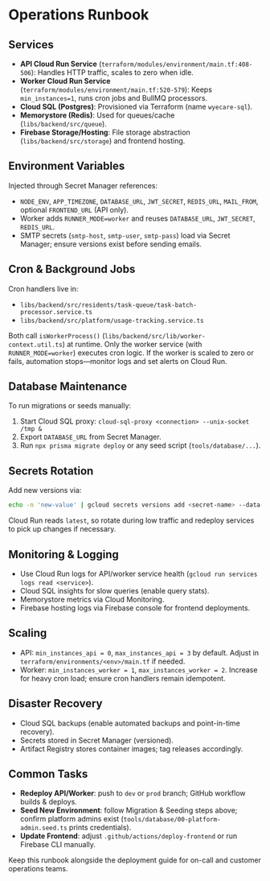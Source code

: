 # Operations Runbook

## Services
- **API Cloud Run Service** (`terraform/modules/environment/main.tf:408-506`): Handles HTTP traffic, scales to zero when idle.
- **Worker Cloud Run Service** (`terraform/modules/environment/main.tf:520-579`): Keeps `min_instances=1`, runs cron jobs and BullMQ processors.
- **Cloud SQL (Postgres)**: Provisioned via Terraform (name `wyecare-sql`).
- **Memorystore (Redis)**: Used for queues/cache (`libs/backend/src/queue`).
- **Firebase Storage/Hosting**: File storage abstraction (`libs/backend/src/storage`) and frontend hosting.

## Environment Variables
Injected through Secret Manager references:
- `NODE_ENV`, `APP_TIMEZONE`, `DATABASE_URL`, `JWT_SECRET`, `REDIS_URL`, `MAIL_FROM`, optional `FRONTEND_URL` (API only).
- Worker adds `RUNNER_MODE=worker` and reuses `DATABASE_URL`, `JWT_SECRET`, `REDIS_URL`.
- SMTP secrets (`smtp-host`, `smtp-user`, `smtp-pass`) load via Secret Manager; ensure versions exist before sending emails.

## Cron & Background Jobs
Cron handlers live in:
- `libs/backend/src/residents/task-queue/task-batch-processor.service.ts`
- `libs/backend/src/platform/usage-tracking.service.ts`

Both call `isWorkerProcess()` (`libs/backend/src/lib/worker-context.util.ts`) at runtime. Only the worker service (with `RUNNER_MODE=worker`) executes cron logic. If the worker is scaled to zero or fails, automation stops—monitor logs and set alerts on Cloud Run.

## Database Maintenance
To run migrations or seeds manually:
1. Start Cloud SQL proxy: `cloud-sql-proxy <connection> --unix-socket /tmp &`
2. Export `DATABASE_URL` from Secret Manager.
3. Run `npx prisma migrate deploy` or any seed script (`tools/database/...`).

## Secrets Rotation
Add new versions via:
```bash
echo -n 'new-value' | gcloud secrets versions add <secret-name> --data-file=- --project <project>
```
Cloud Run reads `latest`, so rotate during low traffic and redeploy services to pick up changes if necessary.

## Monitoring & Logging
- Use Cloud Run logs for API/worker service health (`gcloud run services logs read <service>`).
- Cloud SQL insights for slow queries (enable query stats).
- Memorystore metrics via Cloud Monitoring.
- Firebase hosting logs via Firebase console for frontend deployments.

## Scaling
- API: `min_instances_api = 0`, `max_instances_api = 3` by default. Adjust in `terraform/environments/<env>/main.tf` if needed.
- Worker: `min_instances_worker = 1`, `max_instances_worker = 2`. Increase for heavy cron load; ensure cron handlers remain idempotent.

## Disaster Recovery
- Cloud SQL backups (enable automated backups and point-in-time recovery).
- Secrets stored in Secret Manager (versioned).
- Artifact Registry stores container images; tag releases accordingly.

## Common Tasks
- **Redeploy API/Worker**: push to `dev` or `prod` branch; GitHub workflow builds & deploys.
- **Seed New Environment**: follow Migration & Seeding steps above; confirm platform admins exist (`tools/database/00-platform-admin.seed.ts` prints credentials).
- **Update Frontend**: adjust `.github/actions/deploy-frontend` or run Firebase CLI manually.

Keep this runbook alongside the deployment guide for on-call and customer operations teams.
